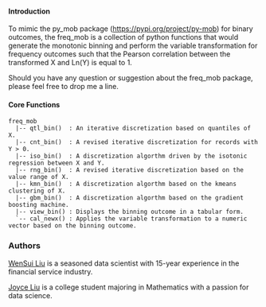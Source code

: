 #### Introduction

To mimic the py\_mob package (https://pypi.org/project/py-mob) for binary outcomes, the freq\_mob is a collection of python functions that would generate the monotonic binning and perform the variable transformation for frequency outcomes such that the Pearson correlation between the transformed X and Ln(Y) is equal to 1. 

Should you have any question or suggestion about the freq\_mob package, please feel free to drop me a line. 

#### Core Functions

```
freq_mob
  |-- qtl_bin()  : An iterative discretization based on quantiles of X.  
  |-- cnt_bin()  : A revised iterative discretization for records with Y > 0.
  |-- iso_bin()  : A discretization algorthm driven by the isotonic regression between X and Y. 
  |-- rng_bin()  : A revised iterative discretization based on the value range of X.  
  |-- kmn_bin()  : A discretization algorthm based on the kmeans clustering of X.  
  |-- gbm_bin()  : A discretization algorthm based on the gradient boosting machine.  
  |-- view_bin() : Displays the binning outcome in a tabular form. 
  `-- cal_newx() : Applies the variable transformation to a numeric vector based on the binning outcome.
```

###  Authors

[WenSui Liu](mailto:liuwensui@gmail.com) is a seasoned data scientist with 15-year experience in the financial service industry. 

[Joyce Liu](mailto:jcl4482@my.utexas.edu) is a college student majoring in Mathematics with a passion for data science.
